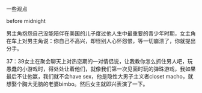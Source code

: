 一些观点

before midnight

男主角抱怨自己没能陪伴在美国的儿子度过他人生中最重要的青少年时期，女主角在车上对男主角说：你自己不高兴，却怪别人心怀怨恨，等一切崩溃了，你就提出分手。

37：39女主在聚会聊天上对热恋期的一对情侣说，让我教你怎么抓住男人吧，玩愚蠢的小游戏时，得处处让着他们，就像我们第一次见面时玩的弹珠游戏，我如果最后不让他赢，我们就不会have sex，他是隐性大男子主义者closet macho，就想娶个胸大无脑的老婆bimbo。然后女主就即兴表演了一下。